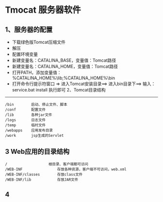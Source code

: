 Tmocat 服务器软件
======
1、服务器的配置
--------------
*  下载绿色版Tomcat压缩文件
*   解压
*   配置环境变量
*   新建变量名：CATALINA_BASE，变量值：Tomcat路径
*   新建变量名：CATALINA_HOME，变量值：Tomcat路径
*   打开PATH，添加变量值：%CATALINA_HOME%\lib;%CATALINA_HOME%\bin
*   打开命令行提示符窗口
=> 进入Tomcat安装目录==> 进入bin目录下==> 输入：service.bat install 执行即可
2、Tomcat目录结构
----------
	/bin		启动、停止文件、脚本 
	/conf		配置文件
	/lib		各种jar文件
	/logs		日志文件
	/temp		临时文件
	/webapps	应用发布目录
	/work		jsp生成的Servlet

3 Web应用的目录结构
------------------
	/					根目录、客户端都可访问
	/WEB-INF				存放各种资源，客户端不可访问，web.xml
	/WEB-INF/classes		存放class文件
	/WEB-INF/lib			存放JAR文件

4 
---------------------
